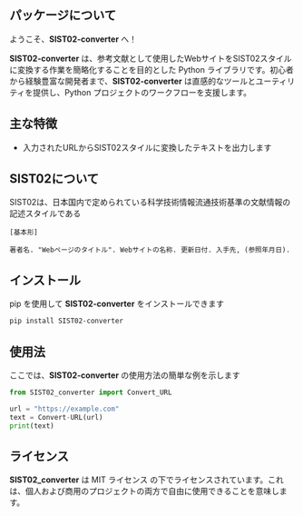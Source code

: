 ## パッケージについて

ようこそ、**SIST02-converter** へ！

**SIST02-converter** は、参考文献として使用したWebサイトをSIST02スタイルに変換する作業を簡略化することを目的とした Python ライブラリです。初心者から経験豊富な開発者まで、**SIST02-converter** は直感的なツールとユーティリティを提供し、Python プロジェクトのワークフローを支援します。

## 主な特徴

- 入力されたURLからSIST02スタイルに変換したテキストを出力します

## SIST02について
SIST02は、日本国内で定められている科学技術情報流通技術基準の文献情報の記述スタイルである<br>
```
[基本形]

著者名. "Webページのタイトル". Webサイトの名称. 更新日付. 入手先, (参照年月日).
```

## インストール

pip を使用して **SIST02-converter** をインストールできます

```bash
pip install SIST02-converter
```

## 使用法

ここでは、**SIST02-converter** の使用方法の簡単な例を示します

```python
from SIST02_converter import Convert_URL

url = "https://example.com"
text = Convert-URL(url)
print(text)
```

## ライセンス

**SIST02_converter** は MIT ライセンス の下でライセンスされています。これは、個人および商用のプロジェクトの両方で自由に使用できることを意味します。